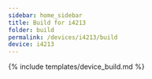 ```yaml
---
sidebar: home_sidebar
title: Build for i4213
folder: build
permalink: /devices/i4213/build
device: i4213
---
```

{% include templates/device_build.md %}
